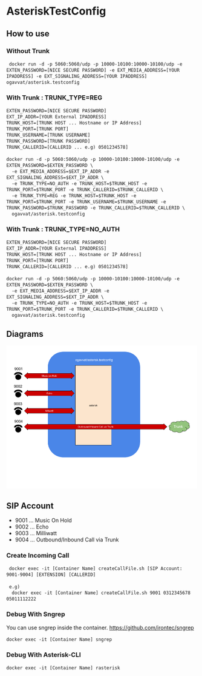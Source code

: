 # AsteriskTestConfig

## How to use

### Without Trunk
```
 docker run -d -p 5060:5060/udp -p 10000-10100:10000-10100/udp -e EXTEN_PASSWORD=[NICE SECURE PASSWORD] -e EXT_MEDIA_ADDRESS=[YOUR IPADDRESS] -e EXT_SIGNALING_ADDRESS=[YOUR IPADDRESS] ogavvat/asterisk.testconfig
```

### With Trunk : TRUNK_TYPE=REG
```
EXTEN_PASSWORD=[NICE SECURE PASSWORD]
EXT_IP_ADDR=[YOUR External IPADDRESS]
TRUNK_HOST=[TRUNK HOST ... Hostname or IP Address]
TRUNK_PORT=[TRUNK PORT]
TRUNK_USERNAME=[TRUNK USERNAME]
TRUNK_PASSWORD=[TRUNK PASSWORD]
TRUNK_CALLERID=[CALLERID ... e.g) 0501234578]

docker run -d -p 5060:5060/udp -p 10000-10100:10000-10100/udp -e EXTEN_PASSWORD=$EXTEN_PASSWORD \
  -e EXT_MEDIA_ADDRESS=$EXT_IP_ADDR -e EXT_SIGNALING_ADDRESS=$EXT_IP_ADDR \
  -e TRUNK_TYPE=NO_AUTH -e TRUNK_HOST=$TRUNK_HOST -e TRUNK_PORT=$TRUNK_PORT -e TRUNK_CALLERID=$TRUNK_CALLERID \
  -e TRUNK_TYPE=REG -e TRUNK_HOST=$TRUNK_HOST -e TRUNK_PORT=$TRUNK_PORT -e TRUNK_USERNAME=$TRUNK_USERNAME -e TRUNK_PASSWORD=$TRUNK_PASSWORD -e TRUNK_CALLERID=$TRUNK_CALLERID \
  ogavvat/asterisk.testconfig
```

### With Trunk : TRUNK_TYPE=NO_AUTH
```
EXTEN_PASSWORD=[NICE SECURE PASSWORD]
EXT_IP_ADDR=[YOUR External IPADDRESS]
TRUNK_HOST=[TRUNK HOST ... Hostname or IP Address]
TRUNK_PORT=[TRUNK PORT]
TRUNK_CALLERID=[CALLERID ... e.g) 0501234578]

docker run -d -p 5060:5060/udp -p 10000-10100:10000-10100/udp -e EXTEN_PASSWORD=$EXTEN_PASSWORD \
  -e EXT_MEDIA_ADDRESS=$EXT_IP_ADDR -e EXT_SIGNALING_ADDRESS=$EXT_IP_ADDR \
  -e TRUNK_TYPE=NO_AUTH -e TRUNK_HOST=$TRUNK_HOST -e TRUNK_PORT=$TRUNK_PORT -e TRUNK_CALLERID=$TRUNK_CALLERID \
  ogavvat/asterisk.testconfig
```

## Diagrams

![Diagram](https://github.com/ogavva-t/AsteriskTestConfig/blob/master/Diagrams/Diagram.png?raw=true "Diagram")



## SIP Account

- 9001 ... Music On Hold
- 9002 ... Echo
- 9003 ... Milliwatt
- 9004 ... Outbound/Inbound Call via Trunk

### Create Incoming Call

```
 docker exec -it [Container Name] createCallFile.sh [SIP Account: 9001-9004] [EXTENSION] [CALLERID]

 e.g)
  docker exec -it [Container Name] createCallFile.sh 9001 0312345678 05011112222
```

### Debug With Sngrep

You can use sngrep inside the container.
https://github.com/irontec/sngrep

```
docker exec -it [Container Name] sngrep
```

### Debug With Asterisk-CLI

```
docker exec -it [Container Name] rasterisk
```
